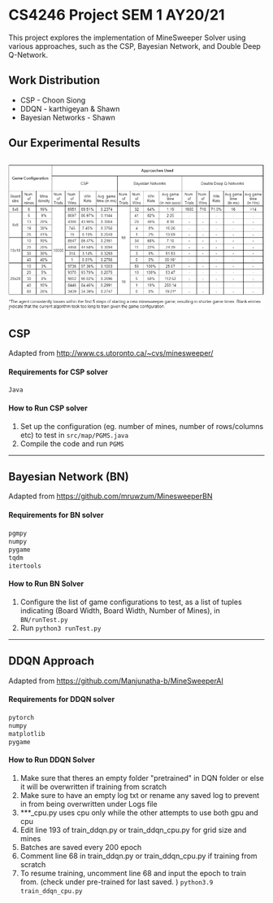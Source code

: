 # CS4246 Project SEM 1 AY20/21

This project explores the implementation of MineSweeper Solver using various approaches, such as the CSP, Bayesian Network, and Double Deep Q-Network.

## Work Distribution

- CSP - Choon Siong
- DDQN - karthigeyan & Shawn
- Bayesian Networks - Shawn

## Our Experimental Results
![Experimental Results](ExperimentalResults.png "Experimental Results")
---

## CSP
Adapted from http://www.cs.utoronto.ca/~cvs/minesweeper/

#### Requirements for CSP solver
    Java

#### How to Run CSP solver
1. Set up the configuration (eg. number of mines, number of rows/columns etc) to test in `src/map/PGMS.java`
2. Compile the code and run `PGMS`

---

## Bayesian Network (BN)
Adapted from https://github.com/mruwzum/MinesweeperBN

#### Requirements for BN solver
    pgmpy
    numpy
    pygame
    tqdm
    itertools

#### How to Run BN Solver
1. Configure the list of game configurations to test, as a list of tuples indicating (Board Width, Board Width, Number of Mines), in `BN/runTest.py` 
1. Run `python3 runTest.py` 

---

## DDQN Approach
Adapted from  https://github.com/Manjunatha-b/MineSweeperAI

#### Requirements for DDQN solver
    pytorch
    numpy
    matplotlib
    pygame

#### How to Run DDQN Solver
1. Make sure that theres an empty folder "pretrained" in DQN folder or else it will be overwritten if training from scratch
1. Make sure to have an empty log txt or rename any saved log to prevent in from being overwritten under Logs file
1. ***_cpu.py uses cpu only while the other attempts to use both gpu and cpu 
1. Edit line 193 of train_ddqn.py or train_ddqn_cpu.py for grid size and mines
1. Batches are saved every 200 epoch
1. Comment line 68 in train_ddqn.py or train_ddqn_cpu.py if training from scratch
1. To resume training, uncomment line 68 and input the epoch to train from. (check under pre-trained for last saved. )
`python3.9 train_ddqn_cpu.py`

